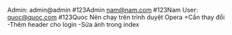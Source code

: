 ﻿Admin: admin@admin #123Admin
	nam@nam.com #123Nam
User: quoc@quoc.com #123Quoc
Nên chạy trên trình duyệt Opera
+Cần thay đổi
 -Thêm header cho login
 -Sửa ảnh trong index
